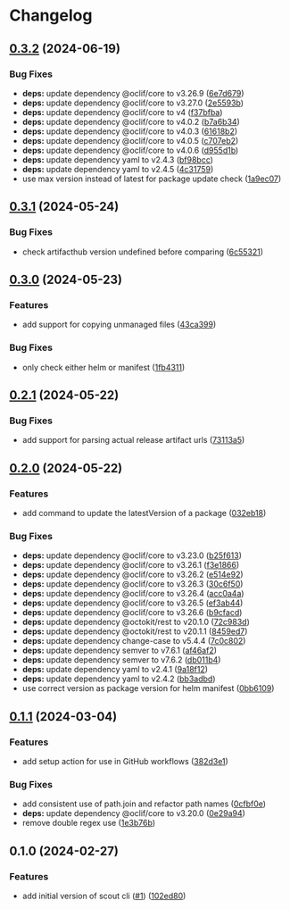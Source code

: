 # Changelog

## [0.3.2](https://github.com/glasskube/scout/compare/v0.3.1...v0.3.2) (2024-06-19)


### Bug Fixes

* **deps:** update dependency @oclif/core to v3.26.9 ([6e7d679](https://github.com/glasskube/scout/commit/6e7d6799eae2aed5a5841ce0908f44b446607816))
* **deps:** update dependency @oclif/core to v3.27.0 ([2e5593b](https://github.com/glasskube/scout/commit/2e5593b9661db86d46bd164289812ca9652549c4))
* **deps:** update dependency @oclif/core to v4 ([f37bfba](https://github.com/glasskube/scout/commit/f37bfba3cb14aab1bf36c362b2a1498a9550eb50))
* **deps:** update dependency @oclif/core to v4.0.2 ([b7a6b34](https://github.com/glasskube/scout/commit/b7a6b3421acea397bc31321667e367da86550f04))
* **deps:** update dependency @oclif/core to v4.0.3 ([61618b2](https://github.com/glasskube/scout/commit/61618b2ec65f22403b7bc3b1cc425a9bfd9910b7))
* **deps:** update dependency @oclif/core to v4.0.5 ([c707eb2](https://github.com/glasskube/scout/commit/c707eb26f0e01d54a95e1fe4961e1bed0a2334ef))
* **deps:** update dependency @oclif/core to v4.0.6 ([d955d1b](https://github.com/glasskube/scout/commit/d955d1b9280c862c128b28c086f5860f84b7a942))
* **deps:** update dependency yaml to v2.4.3 ([bf98bcc](https://github.com/glasskube/scout/commit/bf98bcc6515d5657cb1b496a6bed7fd09b321a38))
* **deps:** update dependency yaml to v2.4.5 ([4c31759](https://github.com/glasskube/scout/commit/4c317591cdf1ac1cd7e13d123bf2226675f62064))
* use max version instead of latest for package update check ([1a9ec07](https://github.com/glasskube/scout/commit/1a9ec079974f69f00681f98db558865a7ae64f70))

## [0.3.1](https://github.com/glasskube/scout/compare/v0.3.0...v0.3.1) (2024-05-24)


### Bug Fixes

* check artifacthub version undefined before comparing ([6c55321](https://github.com/glasskube/scout/commit/6c55321635c854175190fa7e3ed30a849a286de3))

## [0.3.0](https://github.com/glasskube/scout/compare/v0.2.1...v0.3.0) (2024-05-23)


### Features

* add support for copying unmanaged files ([43ca399](https://github.com/glasskube/scout/commit/43ca399e4df3ef0c1c412a23c2acb74fad34f0f2))


### Bug Fixes

* only check either helm or manifest ([1fb4311](https://github.com/glasskube/scout/commit/1fb431172d44b78d1c07301e0ea4f6af0ebbf421))

## [0.2.1](https://github.com/glasskube/scout/compare/v0.2.0...v0.2.1) (2024-05-22)


### Bug Fixes

* add support for parsing actual release artifact urls ([73113a5](https://github.com/glasskube/scout/commit/73113a5a13c320856395f15b4995c8acc30b1196))

## [0.2.0](https://github.com/glasskube/scout/compare/v0.1.1...v0.2.0) (2024-05-22)


### Features

* add command to update the latestVersion of a package ([032eb18](https://github.com/glasskube/scout/commit/032eb181c81247c7322f5f6f92f0427676e4bd6e))


### Bug Fixes

* **deps:** update dependency @oclif/core to v3.23.0 ([b25f613](https://github.com/glasskube/scout/commit/b25f613d419545373576648f36b89855b8339cad))
* **deps:** update dependency @oclif/core to v3.26.1 ([f3e1866](https://github.com/glasskube/scout/commit/f3e1866a02e5ed5a55549b4caa800859659619b3))
* **deps:** update dependency @oclif/core to v3.26.2 ([e514e92](https://github.com/glasskube/scout/commit/e514e92ab87bb59b4dd8cdb01404b489f0eb7c3a))
* **deps:** update dependency @oclif/core to v3.26.3 ([30c6f50](https://github.com/glasskube/scout/commit/30c6f50969c0f85fe8513210ba5ae3b76bd0dffa))
* **deps:** update dependency @oclif/core to v3.26.4 ([acc0a4a](https://github.com/glasskube/scout/commit/acc0a4a8a6bb58a9b59aa167854215e44c8baec4))
* **deps:** update dependency @oclif/core to v3.26.5 ([ef3ab44](https://github.com/glasskube/scout/commit/ef3ab44974706e6bcc4e0862fa892ee191a99e65))
* **deps:** update dependency @oclif/core to v3.26.6 ([b9cfacd](https://github.com/glasskube/scout/commit/b9cfacd9d33cfa3ebe26d7e0ceb80ebd666189e6))
* **deps:** update dependency @octokit/rest to v20.1.0 ([72c983d](https://github.com/glasskube/scout/commit/72c983d3357e90687d9c7f5b7f714c42c33f8130))
* **deps:** update dependency @octokit/rest to v20.1.1 ([8459ed7](https://github.com/glasskube/scout/commit/8459ed7b92d5ba8755226b19db161167d8f150de))
* **deps:** update dependency change-case to v5.4.4 ([7c0c802](https://github.com/glasskube/scout/commit/7c0c80222bd4767d6a375757c05997ef50bdf203))
* **deps:** update dependency semver to v7.6.1 ([af46af2](https://github.com/glasskube/scout/commit/af46af224062863b966377349e4f18cb588a2328))
* **deps:** update dependency semver to v7.6.2 ([db011b4](https://github.com/glasskube/scout/commit/db011b461b48de549bee20e5fa97f0042a28f0d6))
* **deps:** update dependency yaml to v2.4.1 ([9a18f12](https://github.com/glasskube/scout/commit/9a18f120bca78dd5536aa11ab318a2ad663c3484))
* **deps:** update dependency yaml to v2.4.2 ([bb3adbd](https://github.com/glasskube/scout/commit/bb3adbddab7ec3ac6ebce112d7ce29797b90b7c1))
* use correct version as package version for helm manifest ([0bb6109](https://github.com/glasskube/scout/commit/0bb6109eaab2a91a705efe3900623ac2e422633f))

## [0.1.1](https://github.com/glasskube/scout/compare/v0.1.0...v0.1.1) (2024-03-04)


### Features

* add setup action for use in GitHub workflows ([382d3e1](https://github.com/glasskube/scout/commit/382d3e1a37cf270be71f4264ec169ca8a7bc8868))


### Bug Fixes

* add consistent use of path.join and refactor path names ([0cfbf0e](https://github.com/glasskube/scout/commit/0cfbf0eaeb11952681b9b1c1d57f753c56d4a813))
* **deps:** update dependency @oclif/core to v3.20.0 ([0e29a94](https://github.com/glasskube/scout/commit/0e29a946b7221a7490b411c501fdc3c40f1281f0))
* remove double regex use ([1e3b76b](https://github.com/glasskube/scout/commit/1e3b76b164850dafb9e625524357468a429c0a2a))

## 0.1.0 (2024-02-27)


### Features

* add initial version of scout cli ([#1](https://github.com/glasskube/scout/issues/1)) ([102ed80](https://github.com/glasskube/scout/commit/102ed800ecfb857390433e8fd02b0627985842ea))
